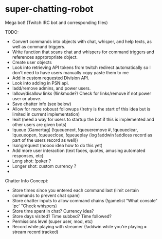 # super-chatting-robot
Mega bot! (Twitch IRC bot and corresponding files)

TODO:

* Convert commands into objects with chat, whisper, and help texts, as well as command triggers.
* Write function that scans chat and whispers for command triggers and references apprpropriate object.
* Create user objects
* Look into retrieving API tokens from twitch redirect automatically so I don't need to have users manually copy paste them to me
* Add in custom requested Division API.
* Look into adding in PSN api.
* !add/remove admins, and power users.
* !allow/disallow links (!linkmode?) Check for links/remove if not power user or above.
* Save chatter info (see below)
* Allow for more roboust followups (!retry is the start of this idea but is limited in current implementation)
* !exit (need a way for users to startup the bot if this is implemented and other users are given bots)
* !queue \[Gamertag\] (!queuenext, !queueremove #, !queueclear, !queueopen, !queueclose, !queueplay (log !addwin !addloss record as part of the users record as well))
* !songrequest (noooo idea how to do this yet)
* Add more user interaction (text faces, quotes, amusing automated responses, etc)
* Long shot: !poker ?
* Longer shot: custom currency ?
* 

Chatter Info Concept:

* Store times since you entered each command last (limit certain commands to prevent chat spam)
* Store chatter inputs to allow command chains (!gamelist "What console" 'pc' "Check whispers)
* Store time spent in chat? Currency idea?
* Store days visited? Time subbed? Time followed?
* Permissions level (super user, mod, etc)
* Record while playing with streamer (!addwin while you're playing = stream record tracked)


